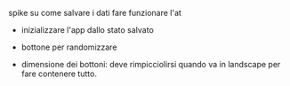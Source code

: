 
 spike su come salvare i dati
 fare funzionare l'at
 - inizializzare l'app dallo stato salvato

 - bottone per randomizzare

 - dimensione dei bottoni: deve rimpicciolirsi quando va in landscape per fare contenere tutto.


